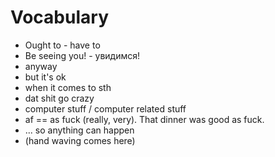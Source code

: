 # Vocabulary
- Ought to - have to
- Be seeing you!﻿ - увидимся!
- anyway
- but it's ok
- when it comes to sth
- dat shit go crazy
- computer stuff / computer related stuff
- af == as fuck (really, very). That dinner was good as fuck.
- ... so anything can happen
- (hand waving comes here) 

